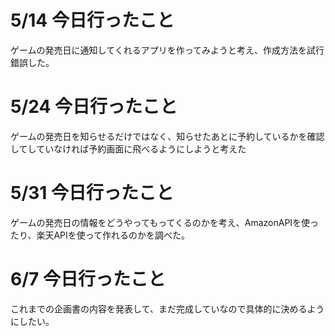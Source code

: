 # 5/14 今日行ったこと
ゲームの発売日に通知してくれるアプリを作ってみようと考え、作成方法を試行錯誤した。

# 5/24 今日行ったこと
ゲームの発売日を知らせるだけではなく、知らせたあとに予約しているかを確認してしていなければ予約画面に飛べるようにしようと考えた

# 5/31 今日行ったこと
ゲームの発売日の情報をどうやってもってくるのかを考え、AmazonAPIを使ったり、楽天APIを使って作れるのかを調べた。

# 6/7 今日行ったこと　
これまでの企画書の内容を発表して、まだ完成していなので具体的に決めるようにしたい。
